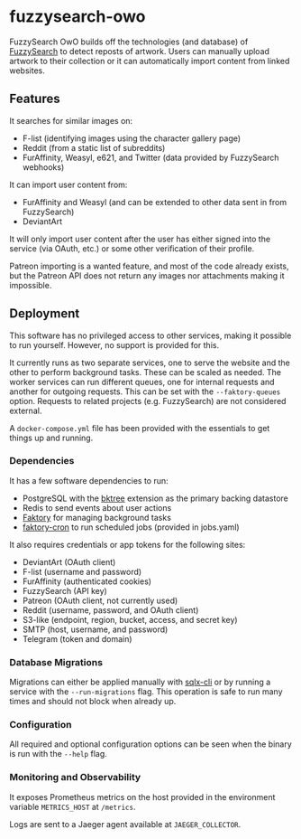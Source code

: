 # fuzzysearch-owo

FuzzySearch OwO builds off the technologies (and database) of [FuzzySearch] to
detect reposts of artwork. Users can manually upload artwork to their collection
or it can automatically import content from linked websites.

[fuzzysearch]: https://github.com/Syfaro/fuzzysearch

## Features

It searches for similar images on:

* F-list (identifying images using the character gallery page)
* Reddit (from a static list of subreddits)
* FurAffinity, Weasyl, e621, and Twitter (data provided by FuzzySearch webhooks)

It can import user content from:

* FurAffinity and Weasyl (and can be extended to other data sent in from FuzzySearch)
* DeviantArt

It will only import user content after the user has either signed into the
service (via OAuth, etc.) or some other verification of their profile.

Patreon importing is a wanted feature, and most of the code already exists, but
the Patreon API does not return any images nor attachments making it impossible.

## Deployment

This software has no privileged access to other services, making it possible to
run yourself. However, no support is provided for this.

It currently runs as two separate services, one to serve the website and the
other to perform background tasks. These can be scaled as needed. The worker
services can run different queues, one for internal requests and another for
outgoing requests. This can be set with the `--faktory-queues` option. Requests
to related projects (e.g. FuzzySearch) are not considered external.

A `docker-compose.yml` file has been provided with the essentials to get things
up and running.

### Dependencies

It has a few software dependencies to run:

* PostgreSQL with the [bktree] extension as the primary backing datastore
* Redis to send events about user actions
* [Faktory] for managing background tasks
* [faktory-cron] to run scheduled jobs (provided in jobs.yaml)

It also requires credentials or app tokens for the following sites:

* DeviantArt (OAuth client)
* F-list (username and password)
* FurAffinity (authenticated cookies)
* FuzzySearch (API key)
* Patreon (OAuth client, not currently used)
* Reddit (username, password, and OAuth client)
* S3-like (endpoint, region, bucket, access, and secret key)
* SMTP (host, username, and password)
* Telegram (token and domain)

[bktree]: https://github.com/fake-name/pg-spgist_hamming
[faktory]: https://github.com/contribsys/faktory
[faktory-cron]: https://github.com/Syfaro/faktory-cron

### Database Migrations

Migrations can either be applied manually with [sqlx-cli] or by running a
service with the `--run-migrations` flag. This operation is safe to run many
times and should not block when already up.

[sqlx-cli]: https://crates.io/crates/sqlx-cli

### Configuration

All required and optional configuration options can be seen when the binary is
run with the `--help` flag.

### Monitoring and Observability

It exposes Prometheus metrics on the host provided in the environment variable
`METRICS_HOST` at `/metrics`.

Logs are sent to a Jaeger agent available at `JAEGER_COLLECTOR`.
